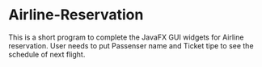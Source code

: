 # Airline-Reservation
This is a short program to complete the JavaFX GUI widgets for Airline reservation.
User needs to put Passenser name and Ticket tipe to see the schedule of next flight.
